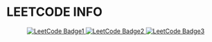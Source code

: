 
# LEETCODE INFO


<p align="center">
  <a href="https://leetcode.com/u/Pratik_Devadhe/">
    <img src="https://assets.leetcode.com/static_assets/marketing/2024-100-new.gif" alt="LeetCode Badge1" />
  </a>
  <a href="https://leetcode.com/u/Pratik_Devadhe/">
    <img src="https://assets.leetcode.com/static_assets/others/2550.gif" alt="LeetCode Badge2" />
  </a>
  <a href="https://leetcode.com/u/Pratik_Devadhe/">
    <img src="https://assets.leetcode.com/static_assets/others/25100.gif" alt="LeetCode Badge3" />
  </a>
</p>
